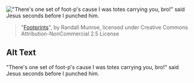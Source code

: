 !["There's one set of foot-p's cause I was totes carrying you, bro!" said Jesus seconds before I punched him.](https://imgs.xkcd.com/comics/footprints.png)
> "[Footprints](https://xkcd.com/1575/)", by Randall Munroe, licensed under Creative Commons Attribution-NonCommercial 2.5 License

## Alt Text
"There's one set of foot-p's cause I was totes carrying you, bro!" said Jesus seconds before I punched him.
